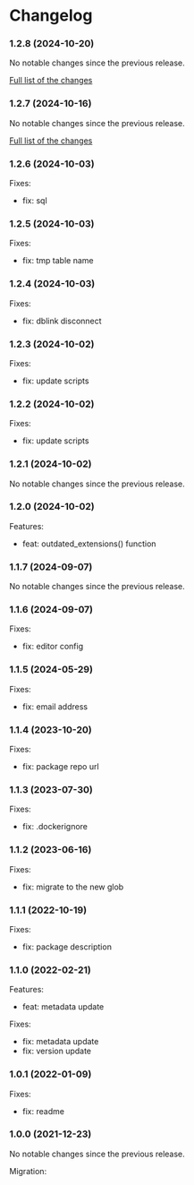 # Changelog

### 1.2.8 (2024-10-20)

No notable changes since the previous release.

[Full list of the changes](https://github.com/softvisio/postgresql-softvisio-admin/compare/v1.2.7...v1.2.8)

### 1.2.7 (2024-10-16)

No notable changes since the previous release.

[Full list of the changes](https://github.com/softvisio/postgresql-softvisio-admin/compare/v1.2.6...v1.2.7)

### 1.2.6 (2024-10-03)

Fixes:

-   fix: sql

### 1.2.5 (2024-10-03)

Fixes:

-   fix: tmp table name

### 1.2.4 (2024-10-03)

Fixes:

-   fix: dblink disconnect

### 1.2.3 (2024-10-02)

Fixes:

-   fix: update scripts

### 1.2.2 (2024-10-02)

Fixes:

-   fix: update scripts

### 1.2.1 (2024-10-02)

No notable changes since the previous release.

### 1.2.0 (2024-10-02)

Features:

-   feat: outdated_extensions() function

### 1.1.7 (2024-09-07)

No notable changes since the previous release.

### 1.1.6 (2024-09-07)

Fixes:

-   fix: editor config

### 1.1.5 (2024-05-29)

Fixes:

-   fix: email address

### 1.1.4 (2023-10-20)

Fixes:

-   fix: package repo url

### 1.1.3 (2023-07-30)

Fixes:

-   fix: .dockerignore

### 1.1.2 (2023-06-16)

Fixes:

-   fix: migrate to the new glob

### 1.1.1 (2022-10-19)

Fixes:

-   fix: package description

### 1.1.0 (2022-02-21)

Features:

-   feat: metadata update

Fixes:

-   fix: metadata update
-   fix: version update

### 1.0.1 (2022-01-09)

Fixes:

-   fix: readme

### 1.0.0 (2021-12-23)

No notable changes since the previous release.

Migration:
